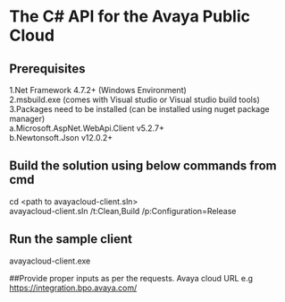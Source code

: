 # The C# API for the Avaya Public Cloud

## Prerequisites 
 1.Net Framework 4.7.2+ (Windows Environment) <br />
 2.msbuild.exe (comes with Visual studio or Visual studio build tools) <br />
 3.Packages need to be installed (can be installed using nuget package manager) <br />
        a.Microsoft.AspNet.WebApi.Client v5.2.7+ <br />
	b.Newtonsoft.Json v12.0.2+		<br />


## Build the solution using below commands from cmd
cd \<path to avayacloud-client.sln\> <br />
<Path to msbuild.exe> avayacloud-client.sln /t:Clean,Build /p:Configuration=Release

## Run the sample client 
avayacloud-client.exe

##Provide proper inputs as per the requests. Avaya cloud URL e.g https://integration.bpo.avaya.com/

